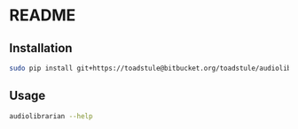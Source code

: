 # README #

## Installation ##

```bash
sudo pip install git+https://toadstule@bitbucket.org/toadstule/audiolibrarian
```

## Usage ##

```bash
audiolibrarian --help
```
